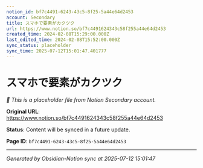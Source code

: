 ```yaml
---
notion_id: bf7c4491-6243-43c5-8f25-5a44e64d2453
account: Secondary
title: スマホで要素がカクツク
url: https://www.notion.so/bf7c4491624343c58f255a44e64d2453
created_time: 2024-02-08T15:29:00.000Z
last_edited_time: 2024-02-08T15:52:00.000Z
sync_status: placeholder
sync_time: 2025-07-12T15:01:47.401777
---
```


# スマホで要素がカクツク

*🔄 This is a placeholder file from Notion Secondary account.*

**Original URL**: https://www.notion.so/bf7c4491624343c58f255a44e64d2453

**Status**: Content will be synced in a future update.

**Page ID**: `bf7c4491-6243-43c5-8f25-5a44e64d2453`

---

*Generated by Obsidian-Notion sync at 2025-07-12 15:01:47*
